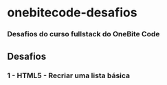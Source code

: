 # onebitecode-desafios
<h3>Desafios do curso fullstack do OneBite Code</h3>

<h2>Desafios</h2>
<h3>1 - HTML5 - Recriar uma lista básica



